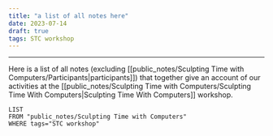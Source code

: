 ```yaml
---
title: "a list of all notes here"
date: 2023-07-14
draft: true
tags: STC workshop
---
```

---
Here is a list of all notes (excluding [[public_notes/Sculpting Time with Computers/Participants|participants]]) that together give an account of our activities at the [[public_notes/Sculpting Time with Computers/Sculpting Time With Computers|Sculpting Time With Computers]] workshop.

```dataview
LIST
FROM "public_notes/Sculpting Time with Computers"
WHERE tags="STC workshop"
```
